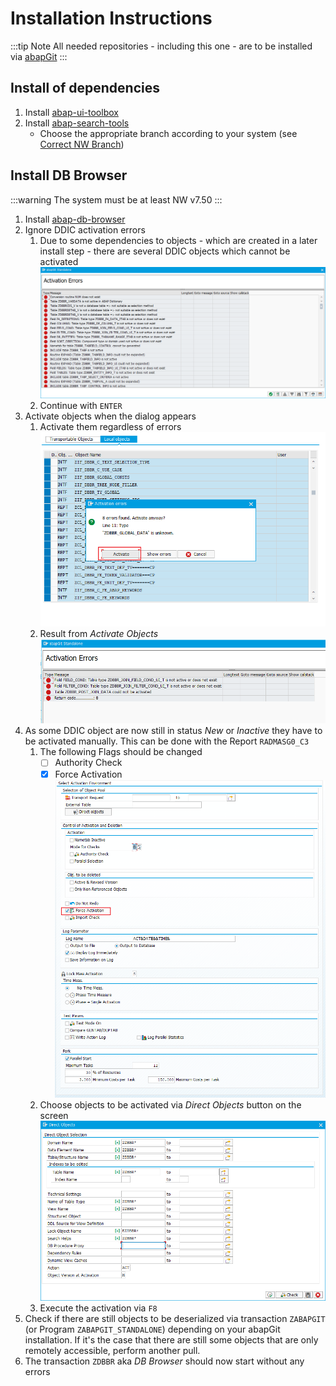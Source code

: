 # Installation Instructions

:::tip Note
All needed repositories - including this one - are to be installed via [abapGit](https://github.com/abapGit/abapGit#abapGit)
:::

## Install of dependencies

1) Install [abap-ui-toolbox](https://github.com/stockbal/abap-ui-toolbox)
2) Install [abap-search-tools](https://github.com/stockbal/abap-search-tools)  
   - Choose the appropriate branch according to your system (see [Correct NW Branch](https://github.com/stockbal/abap-search-tools#choosing-the-correct-branch-for-your-system))

## Install DB Browser

:::warning
The system must be at least NW v7.50
:::

1) Install [abap-db-browser](https://github.com/stockbal/abap-db-browser)  
2) Ignore DDIC activation errors
   1) Due to some dependencies to objects - which are created in a later install step - there are several DDIC objects which cannot be activated  
   ![DDIC Activation Errors](./images/install/ddic-activation-errors.png)
   2) Continue with `ENTER`
3) Activate objects when the dialog appears  
   1) Activate them regardless of errors  
      ![Activate Objects](./images/install/activate-objects.png)
   1) Result from *Activate Objects*  
      ![Activation Errors](./images/install/activation-errors.png)
4) As some DDIC object are now still in status *New* or *Inactive* they have to be activated manually. This can be done with the Report `RADMASG0_C3`  
   1) The following Flags should be changed  
      - [ ] Authority Check
      - [X] Force Activation  
      ![Selection Screen](./images/install/mass-activation-selscreen.png)
   2) Choose objects to be activated via *Direct Objects* button on the screen  
      ![Mass Activation Object Selection](./images/install/mass-activation-obj-selection.png)
   3) Execute the activation via `F8`
5) Check if there are still objects to be deserialized via transaction `ZABAPGIT` (or Program `ZABAPGIT_STANDALONE`) depending on your abapGit installation. If it's the case that there are still some objects that are only remotely accessible, perform another pull.
6) The transaction `ZDBBR` aka *DB Browser* should now start without any errors
